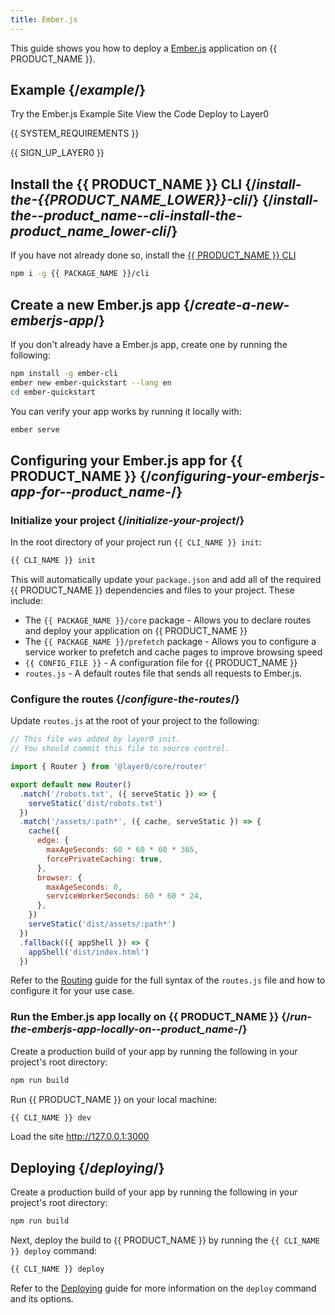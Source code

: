 ```yaml
---
title: Ember.js
---
```


This guide shows you how to deploy a [Ember.js](https://emberjs.com/) application on {{ PRODUCT_NAME }}.

## Example {/*example*/}

<ButtonLinksGroup>
  <ButtonLink variant="fill" type="default" href="https://layer0-docs-layer0-emberjs-example-default.layer0-limelight.link">
   Try the Ember.js Example Site
  </ButtonLink>
  <ButtonLink variant="stroke" type="code" withIcon={true} href="https://github.com/layer0-docs/layer0-emberjs-example">
   View the Code
  </ButtonLink>
  <ButtonLink variant="stroke" type="deploy" withIcon={true} href="https://app.layer0.co/deploy?button&deploy&repo=https://github.com/layer0-docs/layer0-emberjs-example">
    Deploy to Layer0
  </ButtonLink>
</ButtonLinksGroup>

{{ SYSTEM_REQUIREMENTS }}

{{ SIGN_UP_LAYER0 }}

## Install the {{ PRODUCT_NAME }} CLI {/*install-the-{{PRODUCT_NAME_LOWER}}-cli*/} {/*install-the--product_name--cli-install-the-product_name_lower-cli*/}

If you have not already done so, install the [{{ PRODUCT_NAME }} CLI](cli)

```bash
npm i -g {{ PACKAGE_NAME }}/cli
```

## Create a new Ember.js app {/*create-a-new-emberjs-app*/}

If you don't already have a Ember.js app, create one by running the following:

```bash
npm install -g ember-cli
ember new ember-quickstart --lang en
cd ember-quickstart
```

You can verify your app works by running it locally with:

```bash
ember serve
```

## Configuring your Ember.js app for {{ PRODUCT_NAME }} {/*configuring-your-emberjs-app-for--product_name-*/}

### Initialize your project {/*initialize-your-project*/}

In the root directory of your project run `{{ CLI_NAME }} init`:

```bash
{{ CLI_NAME }} init
```

This will automatically update your `package.json` and add all of the required {{ PRODUCT_NAME }} dependencies and files to your project. These include:

- The `{{ PACKAGE_NAME }}/core` package - Allows you to declare routes and deploy your application on {{ PRODUCT_NAME }}
- The `{{ PACKAGE_NAME }}/prefetch` package - Allows you to configure a service worker to prefetch and cache pages to improve browsing speed
- `{{ CONFIG_FILE }}` - A configuration file for {{ PRODUCT_NAME }}
- `routes.js` - A default routes file that sends all requests to Ember.js.

### Configure the routes {/*configure-the-routes*/}

Update `routes.js` at the root of your project to the following:

```js
// This file was added by layer0 init.
// You should commit this file to source control.

import { Router } from '@layer0/core/router'

export default new Router()
  .match('/robots.txt', ({ serveStatic }) => {
    serveStatic('dist/robots.txt')
  })
  .match('/assets/:path*', ({ cache, serveStatic }) => {
    cache({
      edge: {
        maxAgeSeconds: 60 * 60 * 60 * 365,
        forcePrivateCaching: true,
      },
      browser: {
        maxAgeSeconds: 0,
        serviceWorkerSeconds: 60 * 60 * 24,
      },
    })
    serveStatic('dist/assets/:path*')
  })
  .fallback(({ appShell }) => {
    appShell('dist/index.html')
  })
```

Refer to the [Routing](routing) guide for the full syntax of the `routes.js` file and how to configure it for your use case.

### Run the Ember.js app locally on {{ PRODUCT_NAME }} {/*run-the-emberjs-app-locally-on--product_name-*/}

Create a production build of your app by running the following in your project's root directory:

```bash
npm run build
```

Run {{ PRODUCT_NAME }} on your local machine:

```bash
{{ CLI_NAME }} dev
```

Load the site http://127.0.0.1:3000

## Deploying {/*deploying*/}

Create a production build of your app by running the following in your project's root directory:

```bash
npm run build
```

Next, deploy the build to {{ PRODUCT_NAME }} by running the `{{ CLI_NAME }} deploy` command:

```bash
{{ CLI_NAME }} deploy
```

Refer to the [Deploying](deploying) guide for more information on the `deploy` command and its options.
